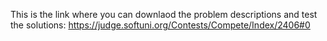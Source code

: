 This is the link where you can downlaod the problem descriptions and test the solutions:
https://judge.softuni.org/Contests/Compete/Index/2406#0
